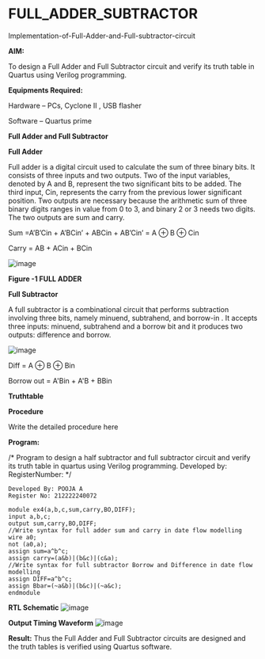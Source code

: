 # FULL_ADDER_SUBTRACTOR

Implementation-of-Full-Adder-and-Full-subtractor-circuit

**AIM:**

To design a Full Adder and Full Subtractor circuit and verify its truth table in Quartus using Verilog programming.

**Equipments Required:**

Hardware – PCs, Cyclone II , USB flasher

Software – Quartus prime

**Full Adder and Full Subtractor**

**Full Adder**

Full adder is a digital circuit used to calculate the sum of three binary bits. It consists of three inputs and two outputs. Two of the input variables, denoted by A and B, represent the two significant bits to be added. The third input, Cin, represents the carry from the previous lower significant position. Two outputs are necessary because the arithmetic sum of three binary digits ranges in value from 0 to 3, and binary 2 or 3 needs two digits. The two outputs are sum and carry.

Sum =A’B’Cin + A’BCin’ + ABCin + AB’Cin’ = A ⊕ B ⊕ Cin 

Carry = AB + ACin + BCin

![image](https://github.com/naavaneetha/FULL_ADDER_SUBTRACTOR/assets/154305477/0f30ba51-5ffb-4198-845f-18e054f675e7)

**Figure -1 FULL ADDER**

**Full Subtractor**

A full subtractor is a combinational circuit that performs subtraction involving three bits, namely minuend, subtrahend, and borrow-in . It accepts three inputs: minuend, subtrahend and a borrow bit and it produces two outputs: difference and borrow.

![image](https://github.com/naavaneetha/FULL_ADDER_SUBTRACTOR/assets/154305477/02b24f51-ab51-4304-9ad6-7b81ffc1ead5)

Diff = A ⊕ B ⊕ Bin 

Borrow out = A'Bin + A'B + BBin

**Truthtable**

**Procedure**

Write the detailed procedure here

**Program:**

/* Program to design a half subtractor and full subtractor circuit and verify its truth table in quartus using Verilog programming. Developed by: RegisterNumber:
*/
```
Developed By: POOJA A
Register No: 212222240072
```

```
module ex4(a,b,c,sum,carry,BO,DIFF);
input a,b,c;
output sum,carry,BO,DIFF;
//Write syntax for full adder sum and carry in date flow modelling 
wire a0;
not (a0,a);
assign sum=a^b^c;
assign carry=(a&b)|(b&c)|(c&a);
//Write syntax for full subtractor Borrow and Difference in date flow modelling
assign DIFF=a^b^c;
assign Bbar=(~a&b)|(b&c)|(~a&c);
endmodule
```

**RTL Schematic**
![image](https://github.com/poojaanbu0/FULL_ADDER_SUBTRACTOR/assets/119390329/05ca2b9c-0ec6-4950-a97e-6c57d0105ac0)


**Output Timing Waveform**
![image](https://github.com/poojaanbu0/FULL_ADDER_SUBTRACTOR/assets/119390329/eb10514a-b08f-4532-ba13-76f81cc7d1ab)


**Result:**
Thus the Full Adder and Full Subtractor circuits are designed and the truth tables is verified using Quartus software.

